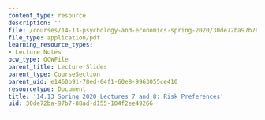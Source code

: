```yaml
---
content_type: resource
description: ''
file: /courses/14-13-psychology-and-economics-spring-2020/30de72ba97b788add155104f2ee49266_MIT14_13S20_lec7_8.pdf
file_type: application/pdf
learning_resource_types:
- Lecture Notes
ocw_type: OCWFile
parent_title: Lecture Slides
parent_type: CourseSection
parent_uid: e1460b91-78ed-04f1-60e8-9963055ce410
resourcetype: Document
title: '14.13 Spring 2020 Lectures 7 and 8: Risk Preferences'
uid: 30de72ba-97b7-88ad-d155-104f2ee49266
---
```

